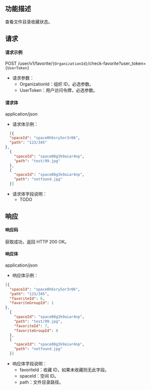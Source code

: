 ## 功能描述

查看文件目录收藏状态。


## 请求

#### 请求示例
POST /user/v1/favorite/`{OrganizationId}`/check-favorite?user_token=`{UserToken}`

- 请求参数：
  - OrganizationId：组织 ID，必选参数。
  - UserToken：用户访问令牌，必选参数。
  
#### 请求体

application/json

- 请求体示例：

```json
  [{
  "spaceId": "space0h6sry5or3r06",
  "path": "123/345"
},
  {
    "spaceId": "space08g3k9aiar4np",
    "path": "test/99.jpg"
  },
  {
    "spaceId": "space08g3k9aiar4np",
    "path": "notfound.jpg"
  }]
```

- 请求体字段说明：
    - TODO

## 响应

#### 响应码

获取成功，返回 HTTP 200 OK。

#### 响应体

application/json

- 响应体示例：

```json
[{
  "spaceId": "space0h6sry5or3r06",
  "path": "123/345",
  "favoriteId": 6,
  "favoriteGroupId": 1
},
  {
    "spaceId": "space08g3k9aiar4np",
    "path": "test/99.jpg",
    "favoriteId": 7,
    "favoriteGroupId": 0
  },
  {
    "spaceId": "space08g3k9aiar4np",
    "path": "notfound.jpg"
  }]
```

- 响应体字段说明：
  - favoriteId：收藏 ID，如果未收藏则无此字段。
  - spaceId：空间 ID。
  - path：文件目录路径。
